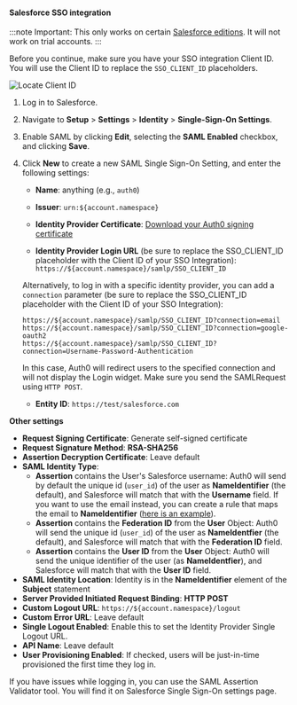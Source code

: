 #### Salesforce SSO integration

:::note
Important: This only works on certain [Salesforce editions](http://na15.salesforce.com/help/doc/en/sso_saml.htm). It will not work on trial accounts.
:::

Before you continue, make sure you have your SSO integration Client ID. You will use the Client ID to replace the `SSO_CLIENT_ID` placeholders.

![Locate Client ID](https://auth0.com/docs/media/articles/dashboard/sso-integrations/settings-tutorial-clientid-salesforce.png)

1. Log in to Salesforce.

2. Navigate to **Setup** > **Settings** > **Identity** > **Single-Sign-On Settings**.

3. Enable SAML by clicking **Edit**, selecting the **SAML Enabled** checkbox, and clicking **Save**.

4. Click **New** to create a new SAML Single Sign-On Setting, and enter the following settings:

    * **Name**: anything (e.g., `auth0`)

    * **Issuer**:
    `urn:${account.namespace}`
    
    * **Identity Provider Certificate**: 
    [Download your Auth0 signing certificate](https://${account.namespace}/pem)
    
    * **Identity Provider Login URL** (be sure to replace the SSO_CLIENT_ID placeholder with the Client ID of your SSO Integration):
    `https://${account.namespace}/samlp/SSO_CLIENT_ID`
    
    Alternatively, to log in with a specific identity provider, you can add a `connection` parameter (be sure to replace the SSO_CLIENT_ID placeholder with the Client ID of your SSO Integration):
    ```text
    https://${account.namespace}/samlp/SSO_CLIENT_ID?connection=email
    https://${account.namespace}/samlp/SSO_CLIENT_ID?connection=google-oauth2
    https://${account.namespace}/samlp/SSO_CLIENT_ID?connection=Username-Password-Authentication
    ```
    
    In this case, Auth0 will redirect users to the specified connection and will not display the Login widget. Make sure you send the SAMLRequest using `HTTP POST`.

    * **Entity ID**:
    `https://test/salesforce.com`

**Other settings**

* **Request Signing Certificate**: Generate self-signed certificate
* **Request Signature Method**: **RSA-SHA256**
* **Assertion Decryption Certificate**: Leave default
* **SAML Identity Type**:
    * **Assertion** contains the User's Salesforce username: Auth0 will send by default the unique id (`user_id`) of the user as **NameIdentifier** (the default), and Salesforce will match that with the **Username** field. If you want to use the email instead, you can create a rule that maps the email to **NameIdentifier** ([here is an example](https://gist.github.com/woloski/8162612)).
    * **Assertion** contains the **Federation ID** from the **User** Object: Auth0 will send the unique id (`user_id`) of the user as **NameIdentfier** (the default), and Salesforce will match that with the **Federation ID** field.
    * **Assertion** contains the **User ID** from the **User** Object: Auth0 will send the unique identifier of the user (as **NameIdentfier**), and Salesforce will match that with the **User ID** field.
* **SAML Identity Location**: Identity is in the **NameIdentifier** element of the **Subject** statement
* **Server Provided Initiated Request Binding**: **HTTP POST**
* **Custom Logout URL**: `https://${account.namespace}/logout`
* **Custom Error URL**: Leave default
* **Single Logout Enabled**: Enable this to set the Identity Provider Single Logout URL.
* **API Name**: Leave default
* **User Provisioning Enabled**: If checked, users will be just-in-time provisioned the first time they log in.

If you have issues while logging in, you can use the SAML Assertion Validator tool. You will find it on Salesforce Single Sign-On settings page.
